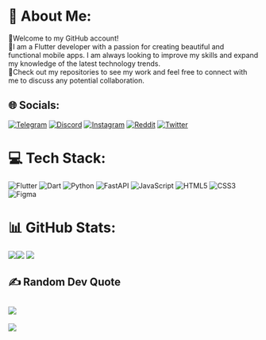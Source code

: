 # 💫 About Me:
🔹️Welcome to my GitHub account!<br />🔹️I am a Flutter developer with a passion for creating beautiful and functional mobile apps. I am always looking to improve my skills and expand my knowledge of the latest technology trends.<br />🔹️Check out my repositories to see my work and feel free to connect with me to discuss any potential collaboration.


## 🌐 Socials:
[![Telegram](https://img.shields.io/badge/Telegram-blue?logo=Telegram&logoColor=white)](https://t.me/tw0ch) [![Discord](https://img.shields.io/badge/Discord-%237289DA.svg?logo=discord&logoColor=white)](https://discordapp.com/users/371333543928004639) [![Instagram](https://img.shields.io/badge/Instagram-%23E4405F.svg?logo=Instagram&logoColor=white)](https://instagram.com/tw0ch) [![Reddit](https://img.shields.io/badge/Reddit-%23FF4500.svg?logo=Reddit&logoColor=white)](https://reddit.com/user/tw0ch) [![Twitter](https://img.shields.io/badge/Twitter-%231DA1F2.svg?logo=Twitter&logoColor=white)](https://twitter.com/tw0ch1) 

# 💻 Tech Stack:
![Flutter](https://img.shields.io/badge/Flutter-%2302569B.svg?style=for-the-badge&logo=Flutter&logoColor=white) ![Dart](https://img.shields.io/badge/dart-%230175C2.svg?style=for-the-badge&logo=dart&logoColor=white) ![Python](https://img.shields.io/badge/python-3670A0?style=for-the-badge&logo=python&logoColor=ffdd54) ![FastAPI](https://img.shields.io/badge/FastAPI-005571?style=for-the-badge&logo=fastapi) ![JavaScript](https://img.shields.io/badge/javascript-%23323330.svg?style=for-the-badge&logo=javascript&logoColor=%23F7DF1E) ![HTML5](https://img.shields.io/badge/html5-%23E34F26.svg?style=for-the-badge&logo=html5&logoColor=white) ![CSS3](https://img.shields.io/badge/css3-%231572B6.svg?style=for-the-badge&logo=css3&logoColor=white) ![Figma](https://img.shields.io/badge/figma-%23F24E1E.svg?style=for-the-badge&logo=figma&logoColor=white)
# 📊 GitHub Stats:
![](https://github-readme-stats.vercel.app/api?username=tw0ch&theme=react&hide_border=true&include_all_commits=true&count_private=false)![](https://github-readme-stats.vercel.app/api/top-langs/?username=tw0ch&theme=react&hide_border=true&include_all_commits=true&count_private=false&layout=compact)
![](https://github-readme-streak-stats.herokuapp.com/?user=tw0ch&theme=react&hide_border=true)<br/>

## ✍️ Random Dev Quote
![](https://quotes-github-readme.vercel.app/api?type=horizontal&theme=tokyonight)
---
[![](https://visitcount.itsvg.in/api?id=tw0ch&icon=9&color=1)](https://visitcount.itsvg.in)

